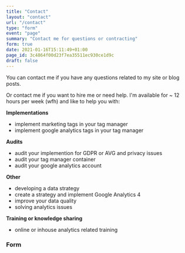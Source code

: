 ```yaml
---
title: "Contact"
layout: "contact"
url: "/contact"
type: "form"
event: "page"
summary: "Contact me for questions or contracting"
form: true
date: 2021-01-16T15:11:49+01:00
page_id: 3c4864f00d23f7ea35511ec930ce1d9c
draft: false
---
```


You can contact me if you have any questions related to my site or blog posts.

Or contact me if you want to hire me or need help. I'm available for ~ 12 hours per week (wfh) and like to help you with:  

**Implementations**
 - implement marketing tags in your tag manager
 - implement google analytics tags in your tag manager

 **Audits**
 - audit your implemention for GDPR or AVG and privacy issues
 - audit your tag manager container
 - audit your google analytics account

  **Other**
 - developing a data strategy
 - create a strategy and implement Google Analytics 4
  - improve your data quality
 - solving analytics issues

 **Training or knowledge sharing**
 - online or inhouse analytics related training

### Form  
